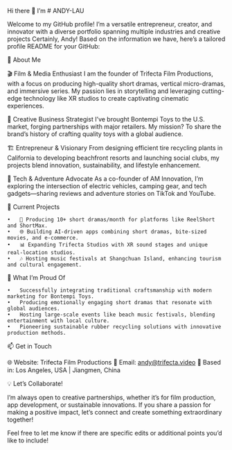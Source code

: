 Hi there 👋 I’m # ANDY-LAU

Welcome to my GitHub profile! I’m a versatile entrepreneur, creator, and innovator with a diverse portfolio spanning multiple industries and creative projects
Certainly, Andy! Based on the information we have, here’s a tailored profile README for your GitHub:

🌟 About Me

🎬 Film & Media Enthusiast
I am the founder of Trifecta Film Productions, with a focus on producing high-quality short dramas, vertical micro-dramas, and immersive series. My passion lies in storytelling and leveraging cutting-edge technology like XR studios to create captivating cinematic experiences.

🧸 Creative Business Strategist
I’ve brought Bontempi Toys to the U.S. market, forging partnerships with major retailers. My mission? To share the brand’s history of crafting quality toys with a global audience.

🏗️ Entrepreneur & Visionary
From designing efficient tire recycling plants in California to developing beachfront resorts and launching social clubs, my projects blend innovation, sustainability, and lifestyle enhancement.

🚗 Tech & Adventure Advocate
As a co-founder of AM Innovation, I’m exploring the intersection of electric vehicles, camping gear, and tech gadgets—sharing reviews and adventure stories on TikTok and YouTube.

🚀 Current Projects

	•	🎥 Producing 10+ short dramas/month for platforms like ReelShort and ShortMax.
	•	🌐 Building AI-driven apps combining short dramas, bite-sized movies, and e-commerce.
	•	📊 Expanding Trifecta Studios with XR sound stages and unique real-location studios.
	•	🎶 Hosting music festivals at Shangchuan Island, enhancing tourism and cultural engagement.

🎯 What I’m Proud Of

	•	Successfully integrating traditional craftsmanship with modern marketing for Bontempi Toys.
	•	Producing emotionally engaging short dramas that resonate with global audiences.
	•	Hosting large-scale events like beach music festivals, blending entertainment with local culture.
	•	Pioneering sustainable rubber recycling solutions with innovative production methods.

📫 Get in Touch

🌐 Website: Trifecta Film Productions
📧 Email: andy@trifecta.video
📍 Based in: Los Angeles, USA | Jiangmen, China

💡 Let’s Collaborate!

I’m always open to creative partnerships, whether it’s for film production, app development, or sustainable innovations. If you share a passion for making a positive impact, let’s connect and create something extraordinary together!

Feel free to let me know if there are specific edits or additional points you’d like to include!
